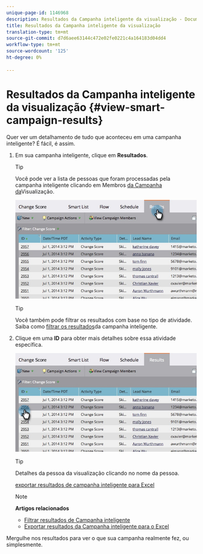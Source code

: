 ```yaml
---
unique-page-id: 1146968
description: Resultados da Campanha inteligente da visualização - Documentos do marketing - Documentação do produto
title: Resultados da Campanha inteligente da visualização
translation-type: tm+mt
source-git-commit: d7d6aee63144c472e02fe0221c4a164183d04dd4
workflow-type: tm+mt
source-wordcount: '125'
ht-degree: 0%

---
```



# Resultados da Campanha inteligente da visualização {#view-smart-campaign-results}

Quer ver um detalhamento de tudo que aconteceu em uma campanha inteligente? É fácil, é assim.

1. Em sua campanha inteligente, clique em **Resultados**.

   >[!TIP]
   >
   >Você pode ver a lista de pessoas que foram processadas pela campanha inteligente clicando em Membros [da Campanha da](view-smart-campaign-members.md)Visualização.

   ![](assets/image2014-9-22-11-38-10.jpg)

   >[!TIP]
   >
   >Você também pode filtrar os resultados com base no tipo de atividade. Saiba como [filtrar os resultados](filter-smart-campaign-results.md)da campanha inteligente.

1. Clique em uma **ID** para obter mais detalhes sobre essa atividade específica.

   ![](assets/image2014-9-22-11-39-22.jpg)

   >[!TIP]
   >
   >Detalhes da pessoa da visualização clicando no nome da pessoa.

   [exportar resultados de campanha inteligente para Excel](export-smart-campaign-results-to-excel.md)

   >[!NOTE]
   >
   >**Artigos relacionados**
   >
   >    
   >    
   >    * [Filtrar resultados de Campanha inteligente](filter-smart-campaign-results.md)
   >    * [Exportar resultados da Campanha inteligente para o Excel](export-smart-campaign-results-to-excel.md)


Mergulhe nos resultados para ver o que sua campanha realmente fez, ou simplesmente.